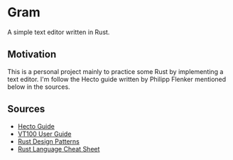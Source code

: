 # Gram
A simple text editor written in Rust.

## Motivation
This is a personal project mainly to practice some Rust by implementing a text editor. I'm follow the Hecto guide written by Philipp Flenker mentioned below in the sources. 

## Sources

* [Hecto Guide](https://www.philippflenker.com/hecto)
* [VT100 User Guide](http://vt100.net/docs/vt100-ug/chapter3.html)
* [Rust Design Patterns](https://rust-unofficial.github.io/patterns/intro.html)
* [Rust Language Cheat Sheet](https://cheats.rs/)
